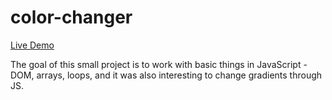 # color-changer
[Live Demo](https://mynameisaleksandr.github.io/color-changer/)


The goal of this small project is to work with basic things in JavaScript - DOM, arrays, loops, and it was also interesting to change gradients through JS.
